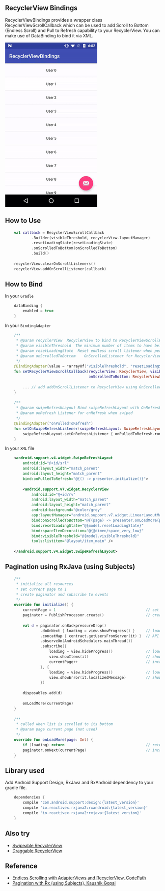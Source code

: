 ## RecyclerView Bindings

RecyclerViewBindings provides a wrapper class RecyclerViewScrollCallback which can be used to add Scroll to Bottom (Endless Scroll) and Pull to Refresh capability to your RecyclerView. You can make use of DataBinding to bind it via XML.

<img src="./README_images/recyclerview_bindings.gif" width="300" height="534"/>

## How to Use

```kotlin
    val callback = RecyclerViewScrollCallback
            .Builder(visibleThreshold, recyclerView.layoutManager)
            .resetLoadingState(resetLoadingState)
            .onScrolledToBottom(onScrolledToBottom)
            .build()

    recyclerView.clearOnScrollListeners()
    recyclerView.addOnScrollListener(callback)
```

## How to Bind

In your `Gradle`

```groovy
    dataBinding {
        enabled = true
    }
```

In your `BindingAdapter`

```kotlin
    /**
     * @param recyclerView  RecyclerView to bind to RecyclerViewScrollCallback
     * @param visibleThreshold  The minimum number of items to have below your current scroll position before loading more.
     * @param resetLoadingState  Reset endless scroll listener when performing a new search
     * @param onScrolledToBottom    OnScrolledListener for RecyclerView scrolled
     */
    @BindingAdapter(value = *arrayOf("visibleThreshold", "resetLoadingState", "onScrolledToBottom"), requireAll = false)
    fun setRecyclerViewScrollCallback(recyclerView: RecyclerView, visibleThreshold: Int, resetLoadingState: Boolean,
                                      onScrolledToBottom: RecyclerViewScrollCallback.OnScrolledListener) {

		... // add addOnScrollListener to RecyclerView using OnScrolledListener as above
    }

    /**
     * @param swipeRefreshLayout Bind swipeRefreshLayout with OnRefreshListener
     * @param onRefresh Listener for onRefresh when swiped
     */
    @BindingAdapter("onPulledToRefresh")
    fun setOnSwipeRefreshListener(swipeRefreshLayout: SwipeRefreshLayout, onPulledToRefresh: Runnable) {
        swipeRefreshLayout.setOnRefreshListener { onPulledToRefresh.run() }
    }
```

In your `XML` file

```xml
    <android.support.v4.widget.SwipeRefreshLayout
        android:id="@+id/srl"
        android:layout_width="match_parent"
        android:layout_height="match_parent"
        bind:onPulledToRefresh="@{() -> presenter.initialize()}">

        <android.support.v7.widget.RecyclerView
            android:id="@+id/rv"
            android:layout_width="match_parent"
            android:layout_height="match_parent"
            android:background="@color/grey"
            app:layoutManager="android.support.v7.widget.LinearLayoutManager"
            bind:onScrolledToBottom="@{(page) -> presenter.onLoadMore(page)}"
            bind:resetLoadingState="@{model.resetLoadingState}"
            bind:spaceItemDecoration="@{@dimen/space_very_low}"
            bind:visibleThreshold="@{model.visibleThreshold}"
            tools:listitem="@layout/item_main" />

    </android.support.v4.widget.SwipeRefreshLayout>
```

## Pagination using RxJava (using Subjects)

```kotlin
    /**
     * initialize all resources
     * set current page to 1
     * create paginator and subscribe to events
     */
    override fun initialize() {
        currentPage = 1                                         // set page = 1
        paginator = PublishProcessor.create()                   // create PublishProcessor

        val d = paginator.onBackpressureDrop()
                .doOnNext { loading = view.showProgress() }     // loading = true
                .concatMap { contract.getUsersFromServer(it) }  // API call
                .observeOn(AndroidSchedulers.mainThread())
                .subscribe({
                    loading = view.hideProgress()               // loading = false
                    view.showItems(it)                          // show items
                    currentPage++                               // increment page
                }, {
                    loading = view.hideProgress()               // loading = false
                    view.showError(it.localizedMessage)         // show error
                })

        disposables.add(d)

        onLoadMore(currentPage)
    }

    /**
     * called when list is scrolled to its bottom
     * @param page current page (not used)
     */
    override fun onLoadMore(page: Int) {
        if (loading) return                                     // return if it is still loading
        paginator.onNext(currentPage)                           // increment page if not loading
    }
```

## Library used

Add Android Support Design, RxJava and RxAndroid dependency to your gradle file.

```groovy
    dependencies {
        compile 'com.android.support:design:{latest_version}'
        compile 'io.reactivex.rxjava2:rxandroid:{latest_version}'
        compile 'io.reactivex.rxjava2:rxjava:{latest_version}'
    }
```

## Also try

- [Swipeable RecyclerView](https://github.com/chetdeva/swipeablerecyclerview)
- [Draggable RecyclerView](https://github.com/chetdeva/draggablerecyclerview)

## Reference

- [Endless Scrolling with AdapterViews and RecyclerView, CodePath](https://github.com/codepath/android_guides/wiki/Endless-Scrolling-with-AdapterViews-and-RecyclerView)
- [Pagination with Rx (using Subjects), Kaushik Gopal](https://github.com/kaushikgopal/RxJava-Android-Samples#14-pagination-with-rx-using-subjects)